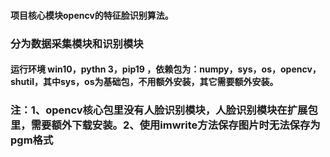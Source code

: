 #### 项目核心模块opencv的特征脸识别算法。
### 分为数据采集模块和识别模块
#### 运行环境 win10，pythn 3，pip19 ，依赖包为：numpy，sys，os，opencv，shutil，其中sys，os为基础包，不用额外安装，其它需要额外安装。
### 注：1、opencv核心包里没有人脸识别模块，人脸识别模块在扩展包里，需要额外下载安装。2、使用imwrite方法保存图片时无法保存为pgm格式
